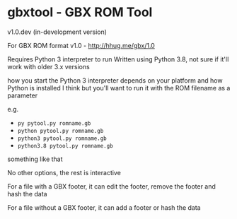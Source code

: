 gbxtool - GBX ROM Tool
======================

v1.0.dev (in-development version)

For GBX ROM format v1.0 - http://hhug.me/gbx/1.0

Requires Python 3 interpreter to run
Written using Python 3.8, not sure if it'll work with older 3.x versions

how you start the Python 3 interpreter depends on your platform and how Python is installed I think but you'll want to run it with the ROM filename as a parameter

e.g.

* ```py pytool.py romname.gb```
* ```python pytool.py romname.gb```
* ```python3 pytool.py romname.gb```
* ```python3.8 pytool.py romname.gb```

something like that

No other options, the rest is interactive

For a file with a GBX footer, it can edit the footer, remove the footer and hash the data

For a file without a GBX footer, it can add a footer or hash the data
